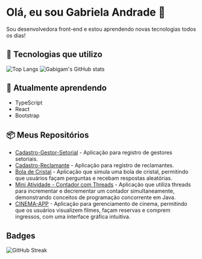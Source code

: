 # Olá, eu sou Gabriela Andrade 👋

Sou desenvolvedora front-end e estou aprendendo novas tecnologias todos os dias!

## 🔧 Tecnologias que utilizo

![Top Langs](https://github-readme-stats.vercel.app/api/top-langs/?username=gabigam&layout=compact&theme=radical)
![Gabigam's GitHub stats](https://github-readme-stats.vercel.app/api?username=gabigam&show_icons=true&theme=radical)

## 🌱 Atualmente aprendendo

- TypeScript
- React
- Bootstrap

## 📦 Meus Repositórios

- [Cadastro-Gestor-Setorial](https://github.com/gabigam/cadastro-gestor-setorial) - Aplicação para registro de gestores setoriais.
- [Cadastro-Reclamante](https://github.com/gabigam/cadastro-reclamante) - Aplicação para registro de reclamantes.
- [Bola de Cristal](https://github.com/gabigam/PROJETO-BOLA-DE-CRISTAL) - Aplicação que simula uma bola de cristal, permitindo que usuários façam perguntas e recebam respostas aleatórias.
- [Mini Atividade - Contador com Threads](https://github.com/gabigam/Mini-Atividade---Threads-) - Aplicação que utiliza threads para incrementar e decrementar um contador simultaneamente, demonstrando conceitos de programação concorrente em Java.
- [CINEMA-APP](https://github.com/gabigam/CINEMA-APP) - Aplicação para gerenciamento de cinema, permitindo que os usuários visualizem filmes, façam reservas e comprem ingressos, com uma interface gráfica intuitiva.

## Badges

![GitHub Streak](https://github-readme-streak-stats.herokuapp.com/?user=gabigam)
